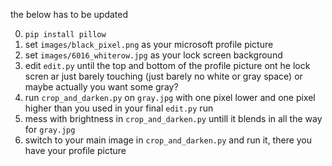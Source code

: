 the below has to be updated

0. `pip install pillow`
1. set `images/black_pixel.png` as your microsoft profile picture
2. set `images/6016_whiterow.jpg` as your lock screen background
3. edit `edit.py` until the top and bottom of the profile picture ont he lock scren ar just barely touching (just barely no white or gray space) or maybe actually you want some gray?
4. run `crop_and_darken.py` on `gray.jpg` with one pixel lower and one pixel higher than you used in your final `edit.py` run
5. mess with brightness in `crop_and_darken.py` untill it blends in all the way for `gray.jpg`
6. switch to your main image in `crop_and_darken.py` and run it, there you have your profile picture
